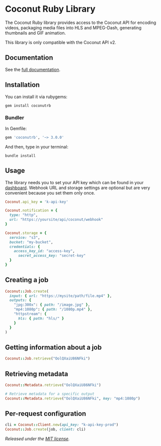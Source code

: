 # Coconut Ruby Library

The Coconut Ruby library provides access to the Coconut API for encoding videos, packaging media files into HLS and MPEG-Dash, generating thumbnails and GIF animation.

This library is only compatible with the Coconut API v2.

## Documentation

See the [full documentation](https://docs.coconut.co).

## Installation

You can install it via rubygems:

```console
gem install coconutrb
```

### Bundler

In Gemfile:

```ruby
gem 'coconutrb', '~> 3.0.0'
```

And then, type in your terminal:

```console
bundle install
```

## Usage

The library needs you to set your API key which can be found in your [dashboard](https://app.coconut.co/api). Webhook URL and storage settings are optional but are very convenient because you set them only once.

```ruby
Coconut.api_key = 'k-api-key'

Coconut.notification = {
  type: "http",
  url: "https://yoursite/api/coconut/webhook"
}

Coconut.storage = {
  service: "s3",
  bucket: "my-bucket",
  credentials: {
    access_key_id: "access-key",
      secret_access_key: "secret-key"
  }
}
```

## Creating a job

```ruby
Coconut::Job.create(
  input: { url: "https://mysite/path/file.mp4" },
  outputs: {
    "jpg:300x": { path: "/image.jpg" },
    "mp4:1080p": { path: "/1080p.mp4" },
    "httpstream": {
      hls: { path: "hls/" }
    }
  }
)
```

## Getting information about a job

```ruby
Coconut::Job.retrieve("OolQXaiU86NFki")
```

## Retrieving metadata

```ruby
Coconut::Metadata.retrieve("OolQXaiU86NFki")

# Retrieve metadata for a specific output
Coconut::Metadata.retrieve("OolQXaiU86NFki", key: "mp4:1080p")
```

## Per-request configuration

```ruby
cli = Coconut::Client.new(api_key: "k-api-key-prod")
Coconut::Job.create(job, client: cli)
```

*Released under the [MIT license](http://www.opensource.org/licenses/mit-license.php).*